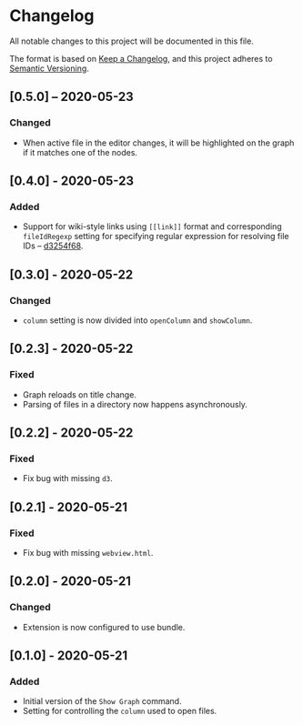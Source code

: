 # Changelog

All notable changes to this project will be documented in this file.

The format is based on [Keep a Changelog](https://keepachangelog.com/en/1.0.0/),
and this project adheres to [Semantic Versioning](https://semver.org/spec/v2.0.0.html).

## [0.5.0] – 2020-05-23

### Changed

- When active file in the editor changes, it will be highlighted on the graph if it matches one of the nodes.

## [0.4.0] - 2020-05-23

### Added

- Support for wiki-style links using `[[link]]` format and corresponding `fileIdRegexp` setting for specifying regular expression for resolving file IDs – [d3254f68](https://github.com/tchayen/markdown-links/commit/d3254f687c4cc0a9b11f218dddc5069bb4898cbe).

## [0.3.0] - 2020-05-22

### Changed

- `column` setting is now divided into `openColumn` and `showColumn`.

## [0.2.3] - 2020-05-22

### Fixed

- Graph reloads on title change.
- Parsing of files in a directory now happens asynchronously.

## [0.2.2] - 2020-05-22

### Fixed

- Fix bug with missing `d3`.

## [0.2.1] - 2020-05-21

### Fixed

- Fix bug with missing `webview.html`.

## [0.2.0] - 2020-05-21

### Changed

- Extension is now configured to use bundle.

## [0.1.0] - 2020-05-21

### Added

- Initial version of the `Show Graph` command.
- Setting for controlling the `column` used to open files.
